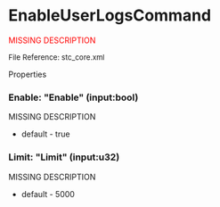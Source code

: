 # EnableUserLogsCommand

<font color="red">MISSING DESCRIPTION</font>

<font size="2">File Reference: stc_core.xml</font>

<text>Properties</text>

### Enable: "Enable" (input:bool)

MISSING DESCRIPTION

* default - true
### Limit: "Limit" (input:u32)

MISSING DESCRIPTION

* default - 5000
